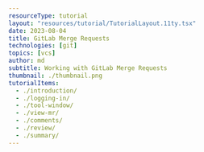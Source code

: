 ```yaml
---
resourceType: tutorial
layout: "resources/tutorial/TutorialLayout.11ty.tsx"
date: 2023-08-04
title: GitLab Merge Requests
technologies: [git]
topics: [vcs]
author: md
subtitle: Working with GitLab Merge Requests
thumbnail: ./thumbnail.png
tutorialItems:
  - ./introduction/
  - ./logging-in/
  - ./tool-window/
  - ./view-mr/
  - ./comments/
  - ./review/
  - ./summary/
---
```



